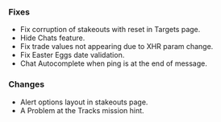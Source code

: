 ### Fixes
* Fix corruption of stakeouts with reset in Targets page.
* Hide Chats feature.
* Fix trade values not appearing due to XHR param change.
* Fix Easter Eggs date validation.
* Chat Autocomplete when ping is at the end of message.

### Changes
* Alert options layout in stakeouts page.
* A Problem at the Tracks mission hint.


